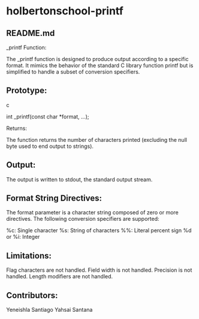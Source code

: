 # holbertonschool-printf

## README.md

_printf Function:

The _printf function is designed to produce output according to a specific format. It mimics the behavior of the standard C library function printf but is simplified to handle a subset of conversion specifiers.

## Prototype:

c

int _printf(const char *format, ...);

Returns:

The function returns the number of characters printed (excluding the null byte used to end output to strings).

## Output:

The output is written to stdout, the standard output stream.

## Format String Directives:

The format parameter is a character string composed of zero or more directives. The following conversion specifiers are supported:

%c: Single character
%s: String of characters
%%: Literal percent sign
%d or %i: Integer

## Limitations:

Flag characters are not handled.
Field width is not handled.
Precision is not handled.
Length modifiers are not handled.

## Contributors:

Yeneishla Santiago
Yahsai Santana



